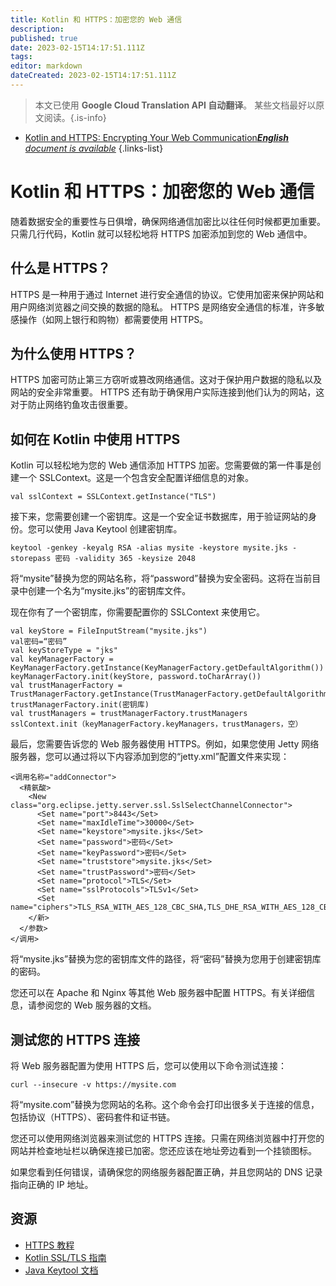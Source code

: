 ```yaml
---
title: Kotlin 和 HTTPS：加密您的 Web 通信
description: 
published: true
date: 2023-02-15T14:17:51.111Z
tags: 
editor: markdown
dateCreated: 2023-02-15T14:17:51.111Z
---
```


> 本文已使用 **Google Cloud Translation API 自动翻译**。
某些文档最好以原文阅读。{.is-info}



- [Kotlin and HTTPS: Encrypting Your Web Communication***English** document is available*](/en/Knowledge-base/Kotlin/kotlin-and-https-encrypting-your-web-communication)
{.links-list}


     

Kotlin 和 HTTPS：加密您的 Web 通信
================================================

随着数据安全的重要性与日俱增，确保网络通信加密比以往任何时候都更加重要。只需几行代码，Kotlin 就可以轻松地将 HTTPS 加密添加到您的 Web 通信中。

什么是 HTTPS？
--------------

HTTPS 是一种用于通过 Internet 进行安全通信的协议。它使用加密来保护网站和用户网络浏览器之间交换的数据的隐私。 HTTPS 是网络安全通信的标准，许多敏感操作（如网上银行和购物）都需要使用 HTTPS。

为什么使用 HTTPS？
--------------

HTTPS 加密可防止第三方窃听或篡改网络通信。这对于保护用户数据的隐私以及网站的安全非常重要。 HTTPS 还有助于确保用户实际连接到他们认为的网站，这对于防止网络钓鱼攻击很重要。

如何在 Kotlin 中使用 HTTPS
--------------------------

Kotlin 可以轻松地为您的 Web 通信添加 HTTPS 加密。您需要做的第一件事是创建一个 SSLContext。这是一个包含安全配置详细信息的对象。

    val sslContext = SSLContext.getInstance("TLS")

接下来，您需要创建一个密钥库。这是一个安全证书数据库，用于验证网站的身份。您可以使用 Java Keytool 创建密钥库。

    keytool -genkey -keyalg RSA -alias mysite -keystore mysite.jks -storepass 密码 -validity 365 -keysize 2048

将“mysite”替换为您的网站名称，将“password”替换为安全密码。这将在当前目录中创建一个名为“mysite.jks”的密钥库文件。

现在你有了一个密钥库，你需要配置你的 SSLContext 来使用它。

    val keyStore = FileInputStream("mysite.jks")
    val密码=“密码”
    val keyStoreType = "jks"
    val keyManagerFactory = KeyManagerFactory.getInstance(KeyManagerFactory.getDefaultAlgorithm())
    keyManagerFactory.init(keyStore, password.toCharArray())
    val trustManagerFactory = TrustManagerFactory.getInstance(TrustManagerFactory.getDefaultAlgorithm())
    trustManagerFactory.init(密钥库)
    val trustManagers = trustManagerFactory.trustManagers
    sslContext.init（keyManagerFactory.keyManagers，trustManagers，空）

最后，您需要告诉您的 Web 服务器使用 HTTPS。例如，如果您使用 Jetty 网络服务器，您可以通过将以下内容添加到您的“jetty.xml”配置文件来实现：

    <调用名称="addConnector">
      <精氨酸>
        <New class="org.eclipse.jetty.server.ssl.SslSelectChannelConnector">
          <Set name="port">8443</Set>
          <Set name="maxIdleTime">30000</Set>
          <Set name="keystore">mysite.jks</Set>
          <Set name="password">密码</Set>
          <Set name="keyPassword">密码</Set>
          <Set name="truststore">mysite.jks</Set>
          <Set name="trustPassword">密码</Set>
          <Set name="protocol">TLS</Set>
          <Set name="sslProtocols">TLSv1</Set>
          <Set name="ciphers">TLS_RSA_WITH_AES_128_CBC_SHA,TLS_DHE_RSA_WITH_AES_128_CBC_SHA,TLS_ECDHE_RSA_WITH_AES_128_CBC_SHA</Set>
        </新>
      </参数>
    </调用>

将“mysite.jks”替换为您的密钥库文件的路径，将“密码”替换为您用于创建密钥库的密码。

您还可以在 Apache 和 Nginx 等其他 Web 服务器中配置 HTTPS。有关详细信息，请参阅您的 Web 服务器的文档。

测试您的 HTTPS 连接
------------------------------

将 Web 服务器配置为使用 HTTPS 后，您可以使用以下命令测试连接：

    curl --insecure -v https://mysite.com

将“mysite.com”替换为您网站的名称。这个命令会打印出很多关于连接的信息，包括协议（HTTPS）、密码套件和证书链。

您还可以使用网络浏览器来测试您的 HTTPS 连接。只需在网络浏览器中打开您的网站并检查地址栏以确保连接已加密。您还应该在地址旁边看到一个挂锁图标。

如果您看到任何错误，请确保您的网络服务器配置正确，并且您网站的 DNS 记录指向正确的 IP 地址。

资源
----------

- [HTTPS 教程](https://www.sslshopper.com/article-how-to-set-up-ssl-on-nginx.html)
- [Kotlin SSL/TLS 指南](https://kotlinlang.org/docs/reference/ssl-tls.html)
- [Java Keytool 文档](https://docs.oracle.com/cd/E19906-01/820-4916/ablqw/index.html)